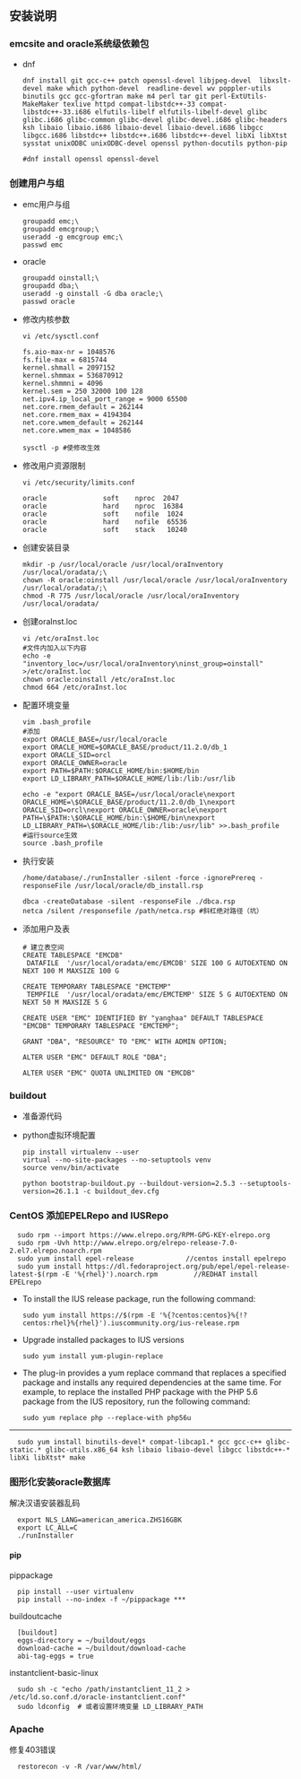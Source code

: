 ## 安装说明

### emcsite and oracle系统级依赖包
- dnf

      dnf install git gcc-c++ patch openssl-devel libjpeg-devel  libxslt-devel make which python-devel  readline-devel wv poppler-utils binutils gcc gcc-gfortran make m4 perl tar git perl-ExtUtils-MakeMaker texlive httpd compat-libstdc++-33 compat-libstdc++-33.i686 elfutils-libelf elfutils-libelf-devel glibc glibc.i686 glibc-common glibc-devel glibc-devel.i686 glibc-headers ksh libaio libaio.i686 libaio-devel libaio-devel.i686 libgcc libgcc.i686 libstdc++ libstdc++.i686 libstdc++-devel libXi libXtst sysstat unixODBC unixODBC-devel openssl python-docutils python-pip

      #dnf install openssl openssl-devel

### 创建用户与组

- emc用户与组

      groupadd emc;\
      groupadd emcgroup;\
      useradd -g emcgroup emc;\
      passwd emc

- oracle

      groupadd oinstall;\
      groupadd dba;\
      useradd -g oinstall -G dba oracle;\
      passwd oracle

- 修改内核参数

      vi /etc/sysctl.conf

      fs.aio-max-nr = 1048576
      fs.file-max = 6815744
      kernel.shmall = 2097152
      kernel.shmmax = 536870912
      kernel.shmmni = 4096
      kernel.sem = 250 32000 100 128
      net.ipv4.ip_local_port_range = 9000 65500
      net.core.rmem_default = 262144
      net.core.rmem_max = 4194304
      net.core.wmem_default = 262144
      net.core.wmem_max = 1048586

      sysctl -p #使修改生效

- 修改用户资源限制

      vi /etc/security/limits.conf

      oracle              soft    nproc  2047
      oracle              hard    nproc  16384
      oracle              soft    nofile  1024
      oracle              hard    nofile  65536
      oracle              soft    stack   10240

- 创建安装目录

      mkdir -p /usr/local/oracle /usr/local/oraInventory /usr/local/oradata/;\
      chown -R oracle:oinstall /usr/local/oracle /usr/local/oraInventory /usr/local/oradata/;\
      chmod -R 775 /usr/local/oracle /usr/local/oraInventory /usr/local/oradata/

- 创建oraInst.loc

      vi /etc/oraInst.loc
      #文件内加入以下内容
      echo -e "inventory_loc=/usr/local/oraInventory\ninst_group=oinstall" >/etc/oraInst.loc
      chown oracle:oinstall /etc/oraInst.loc
      chmod 664 /etc/oraInst.loc

- 配置环境变量

      vim .bash_profile
      #添加
      export ORACLE_BASE=/usr/local/oracle
      export ORACLE_HOME=$ORACLE_BASE/product/11.2.0/db_1
      export ORACLE_SID=orcl    
      export ORACLE_OWNER=oracle
      export PATH=$PATH:$ORACLE_HOME/bin:$HOME/bin
      export LD_LIBRARY_PATH=$ORACLE_HOME/lib:/lib:/usr/lib
      
      echo -e "export ORACLE_BASE=/usr/local/oracle\nexport ORACLE_HOME=\$ORACLE_BASE/product/11.2.0/db_1\nexport ORACLE_SID=orcl\nexport ORACLE_OWNER=oracle\nexport PATH=\$PATH:\$ORACLE_HOME/bin:\$HOME/bin\nexport LD_LIBRARY_PATH=\$ORACLE_HOME/lib:/lib:/usr/lib" >>.bash_profile
      #运行source生效
      source .bash_profile

- 执行安装

      /home/database/./runInstaller -silent -force -ignorePrereq -responseFile /usr/local/oracle/db_install.rsp

      dbca -createDatabase -silent -responseFile ./dbca.rsp
      netca /silent /responsefile /path/netca.rsp #斜杠绝对路径（坑）

- 添加用户及表

      # 建立表空间
      CREATE TABLESPACE "EMCDB"
       DATAFILE  '/usr/local/oradata/emc/EMCDB' SIZE 100 G AUTOEXTEND ON NEXT 100 M MAXSIZE 100 G
      
      CREATE TEMPORARY TABLESPACE "EMCTEMP"
       TEMPFILE  '/usr/local/oradata/emc/EMCTEMP' SIZE 5 G AUTOEXTEND ON NEXT 50 M MAXSIZE 5 G 

      CREATE USER "EMC" IDENTIFIED BY "yanghaa" DEFAULT TABLESPACE "EMCDB" TEMPORARY TABLESPACE "EMCTEMP";

      GRANT "DBA", "RESOURCE" TO "EMC" WITH ADMIN OPTION;

      ALTER USER "EMC" DEFAULT ROLE "DBA";

      ALTER USER "EMC" QUOTA UNLIMITED ON "EMCDB"


### buildout 

- 准备源代码

- python虚拟环境配置

      pip install virtualenv --user
      virtual --no-site-packages --no-setuptools venv
      source venv/bin/activate

      python bootstrap-buildout.py --buildout-version=2.5.3 --setuptools-version=26.1.1 -c buildout_dev.cfg
      



### CentOS 添加EPELRepo and IUSRepo

      sudo rpm --import https://www.elrepo.org/RPM-GPG-KEY-elrepo.org
      sudo rpm -Uvh http://www.elrepo.org/elrepo-release-7.0-2.el7.elrepo.noarch.rpm
      sudo yum install epel-release             //centos install epelrepo
      sudo yum install https://dl.fedoraproject.org/pub/epel/epel-release-latest-$(rpm -E '%{rhel}').noarch.rpm         //REDHAT install EPELrepo

- To install the IUS release package, run the following command:

      sudo yum install https://$(rpm -E '%{?centos:centos}%{!?centos:rhel}%{rhel}').iuscommunity.org/ius-release.rpm
- Upgrade installed packages to IUS versions

      sudo yum install yum-plugin-replace

- The plug-in provides a yum replace command that replaces a specified package and installs any required dependencies at the same time. For example, to replace the installed PHP package with the PHP 5.6 package from the IUS repository, run the following command:

      sudo yum replace php --replace-with php56u
----
      


      sudo yum install binutils-devel* compat-libcap1.* gcc gcc-c++ glibc-static.* glibc-utils.x86_64 ksh libaio libaio-devel libgcc libstdc++-* libXi libXtst* make
### 图形化安装oracle数据库

解决汉语安装器乱码

      export NLS_LANG=american_america.ZHS16GBK
      export LC_ALL=C
      ./runInstaller

#### pip

pippackage

      pip install --user virtualenv
      pip install --no-index -f ~/pippackage ***
buildoutcache

      [buildout]
      eggs-directory = ~/buildout/eggs
      download-cache = ~/buildout/download-cache
      abi-tag-eggs = true

instantclient-basic-linux

      sudo sh -c "echo /path/instantclient_11_2 > /etc/ld.so.conf.d/oracle-instantclient.conf"
      sudo ldconfig  # 或者设置环境变量 LD_LIBRARY_PATH

### Apache

修复403错误

      restorecon -v -R /var/www/html/
      